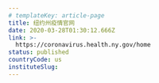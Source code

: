 ```yaml
---
# templateKey: article-page
title: 纽约州疫情官网
date: 2020-03-28T01:30:12.666Z
link: >-
  https://coronavirus.health.ny.gov/home
status: published
countryCode: us
instituteSlug:
---
```


